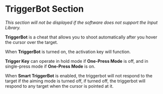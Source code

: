 # TriggerBot Section

*This section will not be displayed if the software does not support the Input Library.*

**TriggerBot** is a cheat that allows you to shoot automatically after you hover the cursor over the target.

When **TriggerBot** is turned on, the activation key will function.

**Trigger Key** can operate in hold mode if **One-Press Mode** is off, and in single-press mode if **One-Press Mode** is on.

When **Smart TriggerBot** is enabled, the triggerbot will not respond to the target if the aiming mode is turned off, if turned off, the triggerbot will respond to any target when the cursor is pointed at it.